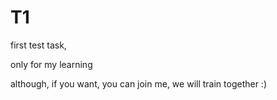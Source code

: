 # T1
first test task, 

only for my learning

although, if you want, you can join me, we will train together :)
